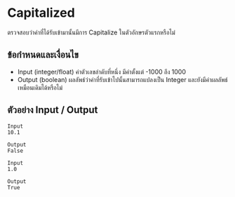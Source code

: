 # Capitalized
ตรวจสอบว่าค่าที่ได้รับเข้ามานั้นมีการ Capitalize ในตัวอักษรตัวแรกหรือไม่

## ข้อกำหนดและเงื่อนไข
- Input (integer/float) ค่าตัวเลขลำดับที่หนึ่ง มีค่าตั้งแต่ -1000 ถึง 1000
- Output (boolean) ผลลัพธ์ว่าค่าที่รับเข้าไปนั้นสามารถแปลงเป็น Integer และยังมีค่าผลลัพธ์เหมือนเดิมได้หรือไม่

## ตัวอย่าง Input / Output

```text
Input
10.1

Output
False
```

```text
Input
1.0

Output
True
```
